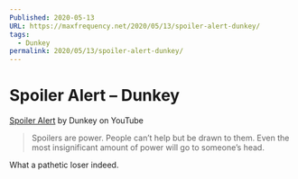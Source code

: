```yaml
---
Published: 2020-05-13
URL: https://maxfrequency.net/2020/05/13/spoiler-alert-dunkey/
tags:
  - Dunkey
permalink: 2020/05/13/spoiler-alert-dunkey/
---
```

# Spoiler Alert – Dunkey

[Spoiler Alert](https://www.youtube.com/watch?v=CV4he9sDXL8&feature=share) by Dunkey on YouTube

> Spoilers are power. People can’t help but be drawn to them. Even the most insignificant amount of power will go to someone’s head.

What a pathetic loser indeed.